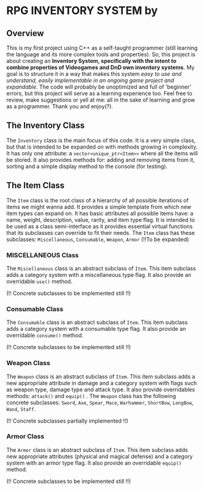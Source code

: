 # RPG INVENTORY SYSTEM by 

## Overview
This is my first project using C++ as a self-taught programmer (still learning the language and its more complex tools and properties).
So, this project is about creating an **Inventory System, specifically with the intent to combine properties of Videogames and DnD own inventory systems**.
My goal is to structure it in a way that makes this system *easy to use and understand, easily implementable in an ongoing game project and expandable*.
The code will probably be unoptimized and full of 'beginner' errors, but this project will serve as a learning experience too.
Feel free to review, make suggestions or yell at me: all in the sake of learning and grow as a programmer. Thank you and enjoy(?).

## The Inventory Class
The `Inventory` class is the main focus of this code.
It is a very simple class, but that is intended to be expanded on with methods growing in complexity.
It has only one attribute: a `vector<unique_ptr<Item>>` where all the items will be stored.
It also provides methods for: adding and removing items from it, sorting and a simple display method to the console (for testing).

## The Item Class
The `Item` class is the root class of a hierarchy of all possible iterations of items we might wanna add.
It provides a simple template from which new item types can expand on.
It has basic attributes all possible items have: a name, weight, description, value, rarity, and item type flag.
It is intended to be used as a class semi-interface as it provides essential virtual functions that its subclasses can override to fit their needs.
The `Item` class has these subclasses: `Miscellaneous`, `Consumable`, `Weapon`, `Armor` (!!To be expanded)

### MISCELLANEOUS Class
The `Miscellaneous` class is an abstract subclass of `Item`.
This item subclass adds a category system with a miscellaneous type flag.
It also provide an overridable `use()` method.

(!! Concrete subclasses to be implemented still !!)

### Consumable Class
The `Consumable` class is an abstract subclass of `Item`.
This item subclass adds a category system with a consumable type flag.
It also provide an overridable `consume()` method.

(!! Concrete subclasses to be implemented still !!)


### Weapon Class
The `Weapon` class is an abstract subclass of `Item`.
This item subclass adds a new appropriate attribute in damage and a category system with flags such as weapon type, damage type and attack type.
It also provide overridables methods: `attack()` and `equip()` .
The `Weapon` class has the following concrete subclasses: `Sword`, `Axe`, `Spear`, `Mace`, `Warhammer`, `ShortBow`, `LongBow`, `Wand`, `Staff`.

(!! Concrete subclasses partially implemented !!)

### Armor Class
The `Armor` class is an abstract subclass of `Item`.
This item subclass adds new appropriate attributes (physical and magical defense) and a category system with an armor type flag.
It also provide an overridable `equip()` method.

(!! Concrete subclasses to be implemented still !!)
